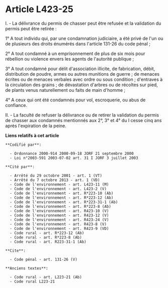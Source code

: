 # Article L423-25

I. - La délivrance du permis de chasser peut être refusée et la validation du permis peut être retirée :

1° A tout individu qui, par une condamnation judiciaire, a été privé de l'un ou de plusieurs des droits énumérés dans
l'article 131-26 du code pénal ;

2° A tout condamné à un emprisonnement de plus de six mois pour rébellion ou violence envers les agents de l'autorité
publique ;

3° A tout condamné pour délit d'association illicite, de fabrication, débit, distribution de poudre, armes ou autres
munitions de guerre ; de menaces écrites ou de menaces verbales avec ordre ou sous condition ; d'entraves à la circulation
des grains ; de dévastation d'arbres ou de récoltes sur pied, de plants venus naturellement ou faits de main d'homme ;

4° A ceux qui ont été condamnés pour vol, escroquerie, ou abus de confiance.

II. - La faculté de refuser la délivrance ou de retirer la validation du permis de chasser aux condamnés mentionnés aux 2°,
3° et 4° du I cesse cinq ans après l'expiration de la peine.

**Liens relatifs à cet article**

	**Codifié par**:

	  - Ordonnance 2000-914 2000-09-18 JORF 21 septembre 2000
	  - Loi n°2003-591 2003-07-02 art. 31 I JORF 3 juillet 2003

	**Cité par**:

	  - Arrêté du 29 octobre 2001 - art. 1 (VT)
	  - Arrêté du 7 octobre 2013 - art. 1 (VD)
	  - Code de l'environnement - art. L423-11 (M)
	  - Code de l'environnement - art. L423-2 (V)
	  - Code de l'environnement - art. R*223-10 (Ab)
	  - Code de l'environnement - art. R*223-12 (Ab)
	  - Code de l'environnement - art. R*223-31-1 (Ab)
	  - Code de l'environnement - art. R*223-8 (Ab)
	  - Code de l'environnement - art. R423-10 (V)
	  - Code de l'environnement - art. R423-12 (V)
	  - Code de l'environnement - art. R423-24 (V)
	  - Code de l'environnement - art. R423-8 (V)
	  - Code de l'environnement - art. R423-9 (VD)
	  - Code rural - art. R*223-12 (Ab)
	  - Code rural - art. R*223-8 (Ab)
	  - Code rural - art. R223-31-1 (Ab)

	**Cite**:

	  - Code pénal - art. 131-26 (V)

	**Anciens textes**:

	  - Code rural - art. L223-21 (Ab)
	  - Code rural L223-21
